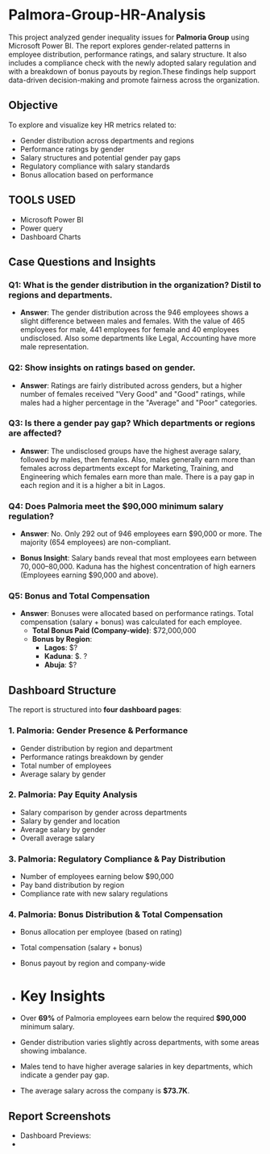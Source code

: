 # Palmora-Group-HR-Analysis
This project analyzed gender inequality issues for **Palmoria Group**  using Microsoft Power BI. The report explores gender-related patterns in employee distribution, performance ratings, and salary structure. It also includes a compliance check with the newly adopted salary regulation and with a breakdown of bonus payouts by region.These findings help support data-driven decision-making and promote fairness across the organization.

## Objective
To explore and visualize key HR metrics related to:
- Gender distribution across departments and regions
- Performance ratings by gender
- Salary structures and potential gender pay gaps
- Regulatory compliance with salary standards
- Bonus allocation based on performance

## TOOLS USED
- Microsoft Power BI 
- Power query 
- Dashboard Charts

## Case Questions and Insights

### Q1: What is the gender distribution in the organization? Distil to regions and departments.
- **Answer**: The gender distribution across the 946 employees shows a slight difference between males and females. With the value of 465 employees for male, 441 employees for female and 40 employees undisclosed. Also some departments like Legal, Accounting have more male representation.

### Q2: Show insights on ratings based on gender.
- **Answer**: Ratings are fairly distributed across genders, but a higher number of females received "Very Good" and "Good" ratings, while males had a higher percentage in the "Average" and "Poor" categories.

### Q3: Is there a gender pay gap? Which departments or regions are affected?
- **Answer**: The undisclosed groups have the highest average salary, followed by males, then females. Also, males generally earn more than females across departments except for Marketing, Training, and Engineering which females earn more than male. There is a pay gap in each region and it is a higher a bit in Lagos.

### Q4: Does Palmoria meet the $90,000 minimum salary regulation?
- **Answer**: No. Only 292 out of 946 employees earn $90,000 or more. The majority (654 employees) are non-compliant.

- **Bonus Insight**: Salary bands reveal that most employees earn between $70,000–$80,000. Kaduna has the highest concentration of high earners (Employees earning $90,000 and above).

### Q5: Bonus and Total Compensation
- **Answer**: Bonuses were allocated based on performance ratings. Total compensation (salary + bonus) was calculated for each employee.
   - **Total Bonus Paid (Company-wide)**: $72,000,000
   - **Bonus by Region**:  
     - **Lagos**: $?
     - **Kaduna**: $.     ?
     - **Abuja**: $?

## Dashboard Structure

The report is structured into **four dashboard pages**:

### **1. Palmoria: Gender Presence & Performance**
- Gender distribution by region and department
- Performance ratings breakdown by gender
- Total number of employees
- Average salary by gender

### **2. Palmoria: Pay Equity Analysis**
- Salary comparison by gender across departments
- Salary by gender and location
- Average salary by gender
- Overall average salary

### **3. Palmoria: Regulatory Compliance & Pay Distribution**
- Number of employees earning below $90,000
- Pay band distribution by region
- Compliance rate with new salary regulations

### **4. Palmoria: Bonus Distribution & Total Compensation** 
- Bonus allocation per employee (based on rating)
- Total compensation (salary + bonus)
- Bonus payout by region and company-wide

- # Key Insights
- Over **69%** of Palmoria employees earn below the required **$90,000** minimum salary.
- Gender distribution varies slightly across departments, with some areas showing imbalance.
- Males tend to have higher average salaries in key departments, which indicate a gender pay gap.
- The average salary across the company is **$73.7K**.

## Report Screenshots
- Dashboard Previews:
- 


